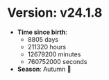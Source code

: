 # Version: v24.1.8
- **Time since birth**:
  - 8805 days
  - 211320 hours
  - 12679200 minutes
  - 760752000 seconds
- **Season**: Autumn 🍁
